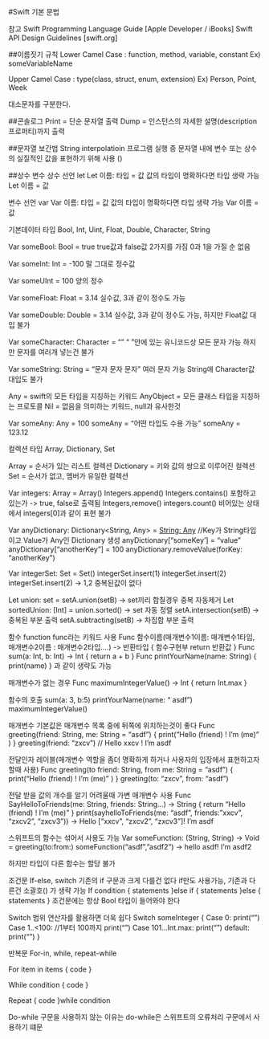 #Swift 기본 문법

참고
Swift Programming Language Guide [Apple Developer / iBooks]
Swift API Design Guidelines [swift.org]


##이름짓기 규칙
Lower Camel Case : function, method, variable, constant
Ex) someVariableName

Upper Camel Case : type(class, struct, enum, extension)
Ex) Person, Point, Week

대소문자를 구분한다.

##콘솔로그
Print = 단순 문자열 출력
Dump =  인스턴스의 자세한 설명(description 프로퍼티)까지 출력

##문자열 보간법
String interpolatioin
프로그램 실행 중 문자열 내에 변수 또는 상수의 실질적인 값을 표현하기 위해 사용
\()

##상수 변수
상수 선언 let
Let 이름: 타입 = 값
값의 타입이 명확하다면 타입 생략 가능
Let 이름 = 값

변수 선언 var
Var 이름: 타입 = 값
값의 타입이 명확하다면 타입 생략 가능
Var 이름 = 값

기본데이터 타입
Bool, Int, Uint, Float, Double, Character, String

Var someBool: Bool = true
true값과 false값 2가지를 가짐
0과 1을 가질 순 없음

Var someInt: Int = -100
말 그대로 정수값

Var someUInt = 100
양의 정수

Var someFloat: Float = 3.14
실수값, 3과 같이 정수도 가능

Var someDouble: Double = 3.14
실수값, 3과 같이 정수도 가능, 하지만 Float값 대입 불가

Var someCharacter: Character = “”
“  ”안에 있는 유니코드상 모든 문자 가능
하지만 문자를 여러개 넣는건 불가

Var someString: String = “문자 문자 문자”
여러 문자 가능
String에 Character값 대입도 불가

Any = swift의 모든 타입을 지칭하는 키워드
AnyObject = 모든 클래스 타입을 지칭하는 프로토콜
Nil = 없음을 의미하는 키워드, null과 유사한것

Var someAny: Any = 100
someAny = “어떤 타입도 수용 가능”
someAny = 123.12

컬렉션 타입
Array, Dictionary, Set

Array = 순서가 있는 리스트 컬렉션
Dictionary = 키와 값의 쌍으로 이루어진 컬렉션
Set = 순서가 없고, 멤버가 유일한 컬렉션

Var integers: Array<Int> = Array<Int>()
Integers.append()
Integers.contains() 포함하고 있는가 -> true, false로 출력됨
Integers,remove()
integers.count()
비어있는 상태에서 integers[0]과 같이 표현 불가

Var anyDictionary: Dictionary<String, Any> = [String: Any]()
//Key가 String타입이고 Value가 Any인 Dictionary 생성
anyDictionary[“someKey’] = “value”
anyDictionary[“anotherKey”] = 100
anyDictionary.removeValue(forKey: “anotherKey”)

Var integerSet: Set<Int> = Set<Int>()
integerSet.insert(1)
integerSet.insert(2)
integerSet.insert(2)
-> 1,2 중복된값이 없다

Let union: set<Int> = setA.union(setB) -> set끼리 합칠경우 중복 자동제거
Let sortedUnion: [Int] = union.sorted() -> set 자동 정렬
setA.intersection(setB) -> 중복된 부분 출력
setA.subtracting(setB) -> 차집합 부분 출력

함수 function
func라는 키워드 사용
Func 함수이름(매개변수1이름: 매개변수1타입, 매개변수2이름 : 매개변수2타입….) -> 반환타입 {
	함수구현부
	return 반환값
}
Func sum(a: Int, b: Int) -> Int {
	return a + b
}
Func printYourName(name: String) {
	print(name)
}
과 같이 생략도 가능
 
매개변수가 없는 경우
Func maximumIntegerValue() -> Int {
	return Int.max
}

함수의 호출
sum(a: 3, b:5)
printYourName(name: “ asdf”)
maximumIntegerValue() 

매개변수 기본값은 매개변수 목록 중에 뒤쪽에 위치하는것이 좋다
Func greeting(friend: String, me: String = “asdf”) {
	print(“Hello \(friend) ! I’m \(me)” )
}
greeting(friend: “zxcv”) // Hello xxcv ! I’m asdf

전달인자 레이블(매개변수 역할을 좀더 명확하게 하거나 사용자의 입장에서 표현하고자 할때 사용)
Func greeting(to friend: String, from me: String = “asdf”) {
	print(“Hello \(friend) ! I’m \(me)” )
}
greeting(to: “zxcv”, from: “asdf”)

전달 받을 값의 개수를 알기 어려울때 가변 매개변수 사용
Func SayHelloToFriends(me: String, friends: String…) -> String {
	return “Hello \(friend) ! I’m \(me)” 
}
print(sayhelloToFriends(me: “asdf”, friends:”xxcv”, “zxcv2”, “zxcv3”))
-> Hello [“xxcv”, “zxcv2”, “zxcv3”]! I’m asdf

스위프트의 함수는 섞어서 사용도 가능
Var someFunction: (String, String) -> Void = greeting(to:from:)
someFunction(“asdf”,”asdf2”) -> hello asdf! I’m asdf2

하지만 타입이 다른 함수는 할당 불가


조건문
If-else, switch
기존의 if 구문과 크게 다를건 없다
if만도 사용가능, 기존과 다른건 소괄호() 가 생략 가능
If condition {
	statements
}else if {
	statements
}else {
	statements
}
조건문에는 항상 Bool 타입이 들어와야 한다

Switch
범위 연산자를 활용하면 더욱 쉽다
Switch someInteger {
Case 0:
	print(“”)
Case 1..<100: //1부터 100까지 
	print(“”)
Case 101…Int.max:
	print(“”)
default:
	print(“”)
}


반복문
For-in, while, repeat-while

For item in items {
	code
}

While condition {
	code
}

Repeat {
	code
}while condition

Do-while 구문을 사용하지 않는 이유는 do-while은 스위프트의 오류처리 구문에서 사용하기 떄문

